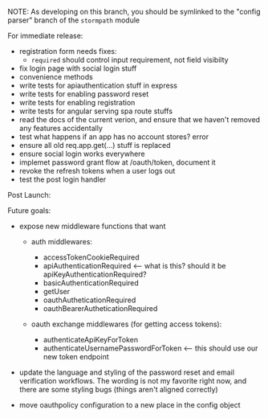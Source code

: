 NOTE: As developing on this branch, you should be symlinked
to the "config parser" branch of the `stormpath` module

For immediate release:

- registration form needs fixes:
  * `required` should control input requirement, not field visibilty
- fix login page with social login stuff
- convenience methods
- write tests for apiauthentication stuff in express
- write tests for enabling password reset
- write tests for enabling registration
- write tests for angular serving spa route stuffs
- read the docs of the current verion, and ensure that we haven't
  removed any features accidentally
- test what happens if an app has no account stores? error
- ensure all old req.app.get(...) stuff is replaced
- ensure social login works everywhere
- implemet password grant flow at /oauth/token, document it
- revoke the refresh tokens when a user logs out
- test the post login handler

Post Launch:


Future goals:

* expose new middleware functions that want
  * auth middlewares:
    * accessTokenCookieRequired
    * apiAuthenticationRequired    <-- what is this?  should it be apiKeyAuthenticationRequired?
    * basicAuthenticationRequired
    * getUser
    * oauthAutheticationRequired
    * oauthBearerAutheticationRequired

  * oauth exchange middlewares (for getting access tokens):

    * authenticateApiKeyForToken
    * authenticateUsernamePasswordForToken   <-- this should use our new token endpoint


* update the language and styling of the password reset and email
  verification workflows.  The wording is not my favorite right now,
  and there are some styling bugs (things aren't aligned correctly)

* move oauthpolicy configuration to a new place in the config object
